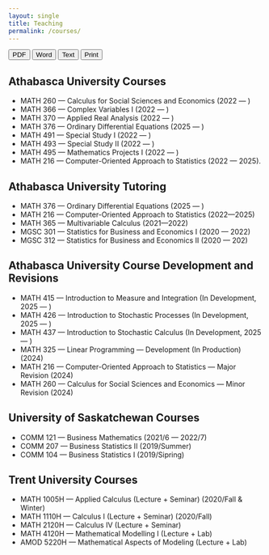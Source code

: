 ```yaml
---
layout: single
title: Teaching
permalink: /courses/
---
```

<!-- Export buttons (no 404; PDF opens print dialog, Word/TXT download locally) -->
<div class="download-bar">
  <button class="btn export" data-kind="pdf">PDF</button>
  <button class="btn export" data-kind="doc">Word</button>
  <button class="btn export" data-kind="txt">Text</button>
  <button class="btn" onclick="window.print()">Print</button>
</div>

## Athabasca University Courses
- MATH 260 — Calculus for Social Sciences and Economics (2022 — )
- MATH 366 — Complex Variables I (2022 — )
- MATH 370 — Applied Real Analysis (2022 — )
- MATH 376 — Ordinary Differential Equations (2025 — )
- MATH 491 — Special Study I (2022 — )
- MATH 493 — Special Study II (2022 — )
- MATH 495 — Mathematics Projects I (2022 — )
- MATH 216 — Computer-Oriented Approach to Statistics (2022 — 2025).

## Athabasca University Tutoring
- MATH 376 — Ordinary Differential Equations (2025 — )
- MATH 216 — Computer-Oriented Approach to Statistics (2022—2025)
- MATH 365 — Multivariable Calculus (2021—2022)
- MGSC 301 — Statistics for Business and Economics I (2020 — 2022)
- MGSC 312 — Statistics for Business and Economics II (2020 — 202)

## Athabasca University Course Development and Revisions
- MATH 415 — Introduction to Measure and Integration (In Development, 2025 — )
- MATH 426 — Introduction to Stochastic Processes (In Development, 2025 — )
- MATH 437 — Introduction to Stochastic Calculus (In Development, 2025 — )
- MATH 325 — Linear Programming — Development (In Production) (2024)
- MATH 216 — Computer-Oriented Approach to Statistics — Major Revision (2024)
- MATH 260 — Calculus for Social Sciences and Economics — Minor Revision (2024)

## University of Saskatchewan Courses
- COMM 121 — Business Mathematics (2021/6 — 2022/7)
- COMM 207 — Business Statistics II (2019/Summer)
- COMM 104 — Business Statistics I (2019/Sipring)

## Trent University Courses
- MATH 1005H — Applied Calculus (Lecture + Seminar) (2020/Fall & Winter)
- MATH 1110H — Calculus I (Lecture + Seminar) (2020/Fall)
- MATH 2120H — Calculus IV (Lecture + Seminar)
- MATH 4120H — Mathematical Modelling I (Lecture + Lab)
- AMOD 5220H — Mathematical Aspects of Modeling (Lecture + Lab)     
